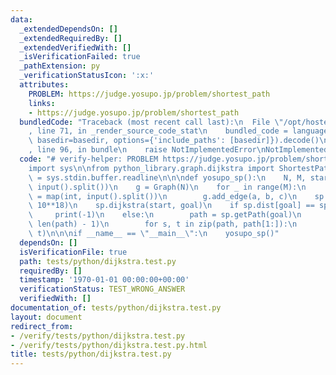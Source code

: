 ```yaml
---
data:
  _extendedDependsOn: []
  _extendedRequiredBy: []
  _extendedVerifiedWith: []
  _isVerificationFailed: true
  _pathExtension: py
  _verificationStatusIcon: ':x:'
  attributes:
    PROBLEM: https://judge.yosupo.jp/problem/shortest_path
    links:
    - https://judge.yosupo.jp/problem/shortest_path
  bundledCode: "Traceback (most recent call last):\n  File \"/opt/hostedtoolcache/Python/3.9.1/x64/lib/python3.9/site-packages/onlinejudge_verify/documentation/build.py\"\
    , line 71, in _render_source_code_stat\n    bundled_code = language.bundle(stat.path,\
    \ basedir=basedir, options={'include_paths': [basedir]}).decode()\n  File \"/opt/hostedtoolcache/Python/3.9.1/x64/lib/python3.9/site-packages/onlinejudge_verify/languages/python.py\"\
    , line 96, in bundle\n    raise NotImplementedError\nNotImplementedError\n"
  code: "# verify-helper: PROBLEM https://judge.yosupo.jp/problem/shortest_path\n\
    import sys\n\nfrom python_library.graph.dijkstra import ShortestPath\n\ninput\
    \ = sys.stdin.buffer.readline\n\n\ndef yosupo_sp():\n    N, M, start, goal = map(int,\
    \ input().split())\n    g = Graph(N)\n    for _ in range(M):\n        a, b, c\
    \ = map(int, input().split())\n        g.add_edge(a, b, c)\n    sp = ShortestPath(g,\
    \ 10**18)\n    sp.dijkstra(start, goal)\n    if sp.dist[goal] == sp.INF:\n   \
    \     print(-1)\n    else:\n        path = sp.getPath(goal)\n        print(sp.dist[goal],\
    \ len(path) - 1)\n        for s, t in zip(path, path[1:]):\n            print(s,\
    \ t)\n\n\nif __name__ == \"__main__\":\n    yosupo_sp()"
  dependsOn: []
  isVerificationFile: true
  path: tests/python/dijkstra.test.py
  requiredBy: []
  timestamp: '1970-01-01 00:00:00+00:00'
  verificationStatus: TEST_WRONG_ANSWER
  verifiedWith: []
documentation_of: tests/python/dijkstra.test.py
layout: document
redirect_from:
- /verify/tests/python/dijkstra.test.py
- /verify/tests/python/dijkstra.test.py.html
title: tests/python/dijkstra.test.py
---
```

